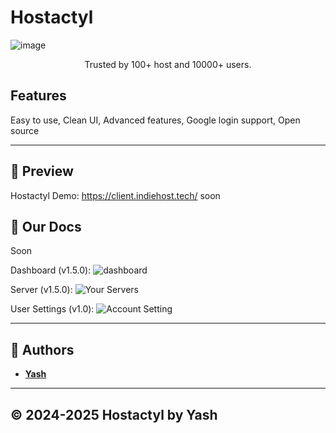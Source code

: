 # Hostactyl

![image](https://media.discordapp.net/attachments/1258419717505417277/1259566925210718330/20240707_231543.png?ex=668c269c&is=668ad51c&hm=8d3c1f801a6b6a270b9d4c6ef669381912c56125c1b4049ef6f3a806b4b575a4&)
<p align="cente# tfc-plex

![image](https://media.discordapp.net/attachments/1258419717505417277/1259566925210718330/20240707_231543.png?ex=668c269c&is=668ad51c&hm=8d3c1f801a6b6a270b9d4c6ef669381912c56125c1b4049ef6f3a806b4b575a4&)
<p align="center" dir="auto">Trusted by 100+ host and 10000+ users.</p>
<p align="center">

## Features

Easy to use, 
Clean UI, 
Advanced features, 
Google login support, 
Open source

---

## 👀 Preview
Hostactyl Demo: https://client.indiehost.tech/ soon

## 👀 Our Docs
Soon


Dashboard (v1.5.0):
![dashboard](https://cdn.discordapp.com/attachments/1188790627006160917/1191455862213054564/image.png?ex=65a580bd&is=65930bbd&hm=0896f3d81b0efbb603952e2bb71b9715ac59a1549aacc5e5cefb58cac07ecf03&)

Server (v1.5.0):
![Your Servers](https://cdn.discordapp.com/attachments/1188790627006160917/1191456026625581106/image.png?ex=65a580e4&is=65930be4&hm=252033749f8b8210e157bde90f607084ef93d01e54d3812031deda3cb3097d60&)

User Settings (v1.0):
![Account Setting](https://cdn.discordapp.com/attachments/1188790627006160917/1191456220507291748/image.png?ex=65a58113&is=65930c13&hm=10ac67a97193372589bae86c069e35c9db2273e141df13d2302afc00060f9b8c&)



---

## 📝 Authors
- [**Yash**](https://github.com/yashxoo)




---

## © 2024-2025 Hostactyl by Yash
